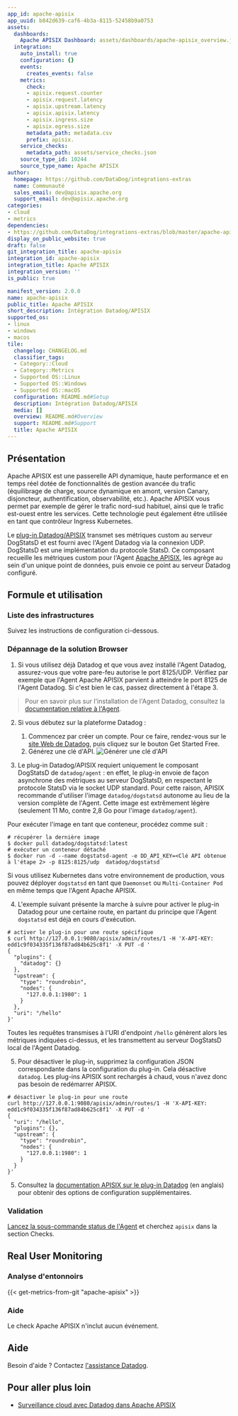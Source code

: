 ```yaml
---
app_id: apache-apisix
app_uuid: b842d639-caf6-4b3a-8115-52458b9a0753
assets:
  dashboards:
    Apache APISIX Dashboard: assets/dashboards/apache-apisix_overview.json
  integration:
    auto_install: true
    configuration: {}
    events:
      creates_events: false
    metrics:
      check:
      - apisix.request.counter
      - apisix.request.latency
      - apisix.upstream.latency
      - apisix.apisix.latency
      - apisix.ingress.size
      - apisix.egress.size
      metadata_path: metadata.csv
      prefix: apisix.
    service_checks:
      metadata_path: assets/service_checks.json
    source_type_id: 10244
    source_type_name: Apache APISIX
author:
  homepage: https://github.com/DataDog/integrations-extras
  name: Communauté
  sales_email: dev@apisix.apache.org
  support_email: dev@apisix.apache.org
categories:
- cloud
- metrics
dependencies:
- https://github.com/DataDog/integrations-extras/blob/master/apache-apisix/README.md
display_on_public_website: true
draft: false
git_integration_title: apache-apisix
integration_id: apache-apisix
integration_title: Apache APISIX
integration_version: ''
is_public: true

manifest_version: 2.0.0
name: apache-apisix
public_title: Apache APISIX
short_description: Intégration Datadog/APISIX
supported_os:
- linux
- windows
- macos
tile:
  changelog: CHANGELOG.md
  classifier_tags:
  - Category::Cloud
  - Category::Metrics
  - Supported OS::Linux
  - Supported OS::Windows
  - Supported OS::macOS
  configuration: README.md#Setup
  description: Intégration Datadog/APISIX
  media: []
  overview: README.md#Overview
  support: README.md#Support
  title: Apache APISIX
---
```


<!--  SOURCED FROM https://github.com/DataDog/integrations-extras -->


## Présentation

Apache APISIX est une passerelle API dynamique, haute performance et en temps réel dotée de fonctionnalités de gestion avancée du trafic (équilibrage de charge, source dynamique en amont, version Canary, disjoncteur, authentification, observabilité, etc.). Apache APISIX vous permet par exemple de gérer le trafic nord-sud habituel, ainsi que le trafic est-ouest entre les services. Cette technologie peut également être utilisée en tant que contrôleur Ingress Kubernetes.

Le [plug-in Datadog/APISIX][1] transmet ses métriques custom au serveur DogStatsD et est fourni avec l'Agent Datadog via la connexion UDP. DogStatsD est une implémentation du protocole StatsD. Ce composant recueille les métriques custom pour l'Agent [Apache APISIX][2], les agrège au sein d'un unique point de données, puis envoie ce point au serveur Datadog configuré.

## Formule et utilisation

### Liste des infrastructures

Suivez les instructions de configuration ci-dessous.

### Dépannage de la solution Browser

1. Si vous utilisez déjà Datadog et que vous avez installé l'Agent Datadog, assurez-vous que votre pare-feu autorise le port 8125/UDP. Vérifiez par exemple que l'Agent Apache APISIX parvient à atteindre le port 8125 de l'Agent Datadog. Si c'est bien le cas, passez directement à l'étape 3.

> Pour en savoir plus sur l'installation de l'Agent Datadog, consultez la [documentation relative à l'Agent][3].

2. Si vous débutez sur la plateforme Datadog :

   1. Commencez par créer un compte. Pour ce faire, rendez-vous sur le [site Web de Datadog][4], puis cliquez sur le bouton Get Started Free.
   2. Générez une clé d'API.
      ![Générer une clé d'API][5]

3. Le plug-in Datadog/APISIX requiert uniquement le composant DogStatsD de `datadog/agent` : en effet, le plug-in envoie de façon asynchrone des métriques au serveur DogStatsD, en respectant le protocole StatsD via le socket UDP standard. Pour cette raison, APISIX recommande d'utiliser l'image `datadog/dogstatsd` autonome au lieu de la version complète de l'Agent. Cette image est extrêmement légère (seulement 11 Mo, contre 2,8 Go pour l'image `datadog/agent`).

Pour exécuter l'image en tant que conteneur, procédez comme suit :

```shell
# récupérer la dernière image
$ docker pull datadog/dogstatsd:latest
# exécuter un conteneur détaché
$ docker run -d --name dogstatsd-agent -e DD_API_KEY=<Clé API obtenue à l'étape 2> -p 8125:8125/udp  datadog/dogstatsd
```

Si vous utilisez Kubernetes dans votre environnement de production, vous pouvez déployer `dogstatsd` en tant que `Daemonset` ou `Multi-Container Pod` en même temps que l'Agent Apache APISIX.

4. L'exemple suivant présente la marche à suivre pour activer le plug-in Datadog pour une certaine route, en partant du principe que l'Agent `dogstatsd` est déjà en cours d'exécution.

```shell
# activer le plug-in pour une route spécifique
$ curl http://127.0.0.1:9080/apisix/admin/routes/1 -H 'X-API-KEY: edd1c9f034335f136f87ad84b625c8f1' -X PUT -d '
{
  "plugins": {
    "datadog": {}
  },
  "upstream": {
    "type": "roundrobin",
    "nodes": {
      "127.0.0.1:1980": 1
    }
  },
  "uri": "/hello"
}'
```

Toutes les requêtes transmises à l'URI d'endpoint `/hello` génèrent alors les métriques indiquées ci-dessus, et les transmettent au serveur DogStatsD local de l'Agent Datadog.

5. Pour désactiver le plug-in, supprimez la configuration JSON correspondante dans la configuration du plug-in. Cela désactive `datadog`. Les plug-ins APISIX sont rechargés à chaud, vous n'avez donc pas besoin de redémarrer APISIX.

```shell
# désactiver le plug-in pour une route
curl http://127.0.0.1:9080/apisix/admin/routes/1 -H 'X-API-KEY: edd1c9f034335f136f87ad84b625c8f1' -X PUT -d '
{
  "uri": "/hello",
  "plugins": {},
  "upstream": {
    "type": "roundrobin",
    "nodes": {
      "127.0.0.1:1980": 1
    }
  }
}'
```

5. Consultez la [documentation APISIX sur le plug-in Datadog][1] (en anglais) pour obtenir des options de configuration supplémentaires.

### Validation

[Lancez la sous-commande status de l'Agent][6] et cherchez `apisix` dans la section Checks.

## Real User Monitoring

### Analyse d'entonnoirs
{{< get-metrics-from-git "apache-apisix" >}}


### Aide

Le check Apache APISIX n'inclut aucun événement.

## Aide

Besoin d'aide ? Contactez [l'assistance Datadog][8].

## Pour aller plus loin

- [Surveillance cloud avec Datadog dans Apache APISIX][9]

[1]: https://apisix.apache.org/docs/apisix/plugins/datadog
[2]: https://apisix.apache.org/
[3]: https://docs.datadoghq.com/fr/agent/
[4]: https://www.datadoghq.com/
[5]: https://raw.githubusercontent.com/DataDog/integrations-extras/master/apache-apisix/images/screenshot_1.png
[6]: https://docs.datadoghq.com/fr/agent/guide/agent-commands/#agent-status-and-information
[7]: https://github.com/DataDog/integrations-extras/blob/master/apache-apisix/metadata.csv
[8]: https://docs.datadoghq.com/fr/help/
[9]: https://apisix.apache.org/blog/2021/11/12/apisix-datadog
